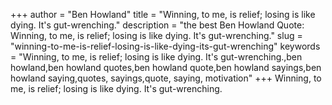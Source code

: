 +++
author = "Ben Howland"
title = "Winning, to me, is relief; losing is like dying. It's gut-wrenching."
description = "the best Ben Howland Quote: Winning, to me, is relief; losing is like dying. It's gut-wrenching."
slug = "winning-to-me-is-relief-losing-is-like-dying-its-gut-wrenching"
keywords = "Winning, to me, is relief; losing is like dying. It's gut-wrenching.,ben howland,ben howland quotes,ben howland quote,ben howland sayings,ben howland saying,quotes, sayings,quote, saying, motivation"
+++
Winning, to me, is relief; losing is like dying. It's gut-wrenching.
